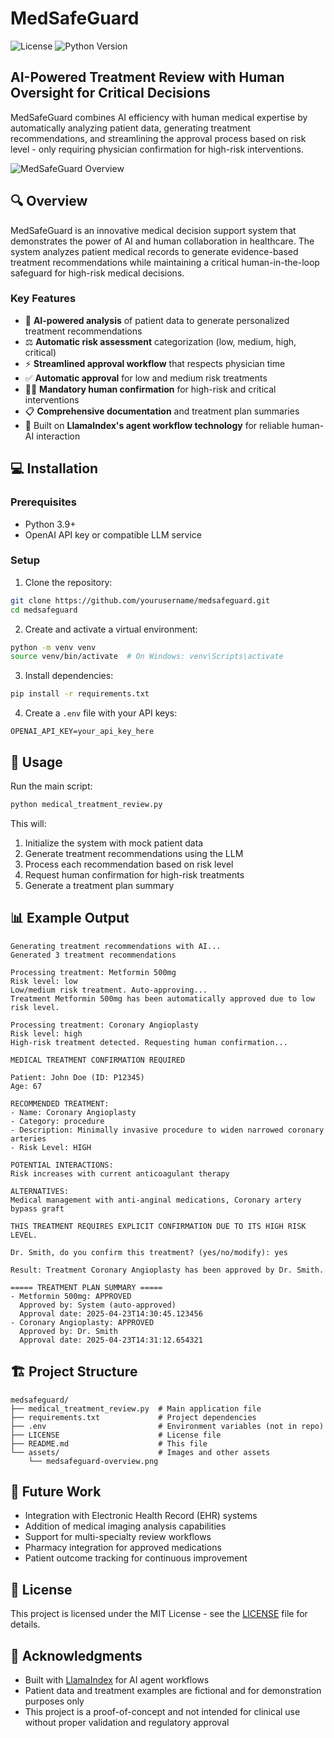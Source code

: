# MedSafeGuard

![License](https://img.shields.io/github/license/beloveddie/medsafeguard)
![Python Version](https://img.shields.io/badge/python-3.9%2B-blue)

## AI-Powered Treatment Review with Human Oversight for Critical Decisions

MedSafeGuard combines AI efficiency with human medical expertise by automatically analyzing patient data, generating treatment recommendations, and streamlining the approval process based on risk level - only requiring physician confirmation for high-risk interventions.

![MedSafeGuard Overview](assets/medsafeguard-overview.png)

## 🔍 Overview

MedSafeGuard is an innovative medical decision support system that demonstrates the power of AI and human collaboration in healthcare. The system analyzes patient medical records to generate evidence-based treatment recommendations while maintaining a critical human-in-the-loop safeguard for high-risk medical decisions.

### Key Features

- 🧠 **AI-powered analysis** of patient data to generate personalized treatment recommendations
- ⚖️ **Automatic risk assessment** categorization (low, medium, high, critical)
- ⚡ **Streamlined approval workflow** that respects physician time
- ✅ **Automatic approval** for low and medium risk treatments
- 👨‍⚕️ **Mandatory human confirmation** for high-risk and critical interventions
- 📋 **Comprehensive documentation** and treatment plan summaries
- 🔄 Built on **LlamaIndex's agent workflow technology** for reliable human-AI interaction

## 💻 Installation

### Prerequisites

- Python 3.9+
- OpenAI API key or compatible LLM service

### Setup

1. Clone the repository:

```bash
git clone https://github.com/yourusername/medsafeguard.git
cd medsafeguard
```

2. Create and activate a virtual environment:

```bash
python -m venv venv
source venv/bin/activate  # On Windows: venv\Scripts\activate
```

3. Install dependencies:

```bash
pip install -r requirements.txt
```

4. Create a `.env` file with your API keys:

```
OPENAI_API_KEY=your_api_key_here
```

## 🚀 Usage

Run the main script:

```bash
python medical_treatment_review.py
```

This will:
1. Initialize the system with mock patient data
2. Generate treatment recommendations using the LLM
3. Process each recommendation based on risk level
4. Request human confirmation for high-risk treatments
5. Generate a treatment plan summary

## 📊 Example Output

```
Generating treatment recommendations with AI...
Generated 3 treatment recommendations

Processing treatment: Metformin 500mg
Risk level: low
Low/medium risk treatment. Auto-approving...
Treatment Metformin 500mg has been automatically approved due to low risk level.

Processing treatment: Coronary Angioplasty
Risk level: high
High-risk treatment detected. Requesting human confirmation...

MEDICAL TREATMENT CONFIRMATION REQUIRED

Patient: John Doe (ID: P12345)
Age: 67

RECOMMENDED TREATMENT:
- Name: Coronary Angioplasty
- Category: procedure
- Description: Minimally invasive procedure to widen narrowed coronary arteries
- Risk Level: HIGH

POTENTIAL INTERACTIONS:
Risk increases with current anticoagulant therapy

ALTERNATIVES:
Medical management with anti-anginal medications, Coronary artery bypass graft

THIS TREATMENT REQUIRES EXPLICIT CONFIRMATION DUE TO ITS HIGH RISK LEVEL.

Dr. Smith, do you confirm this treatment? (yes/no/modify): yes

Result: Treatment Coronary Angioplasty has been approved by Dr. Smith.

===== TREATMENT PLAN SUMMARY =====
- Metformin 500mg: APPROVED
  Approved by: System (auto-approved)
  Approval date: 2025-04-23T14:30:45.123456
- Coronary Angioplasty: APPROVED
  Approved by: Dr. Smith
  Approval date: 2025-04-23T14:31:12.654321
```

## 🏗️ Project Structure

```
medsafeguard/
├── medical_treatment_review.py  # Main application file
├── requirements.txt             # Project dependencies
├── .env                         # Environment variables (not in repo)
├── LICENSE                      # License file
├── README.md                    # This file
└── assets/                      # Images and other assets
    └── medsafeguard-overview.png
```

## 🔮 Future Work

- Integration with Electronic Health Record (EHR) systems
- Addition of medical imaging analysis capabilities 
- Support for multi-specialty review workflows
- Pharmacy integration for approved medications
- Patient outcome tracking for continuous improvement

## 📄 License

This project is licensed under the MIT License - see the [LICENSE](LICENSE) file for details.

## 🙏 Acknowledgments

- Built with [LlamaIndex](https://www.llamaindex.ai/) for AI agent workflows
- Patient data and treatment examples are fictional and for demonstration purposes only
- This project is a proof-of-concept and not intended for clinical use without proper validation and regulatory approval
